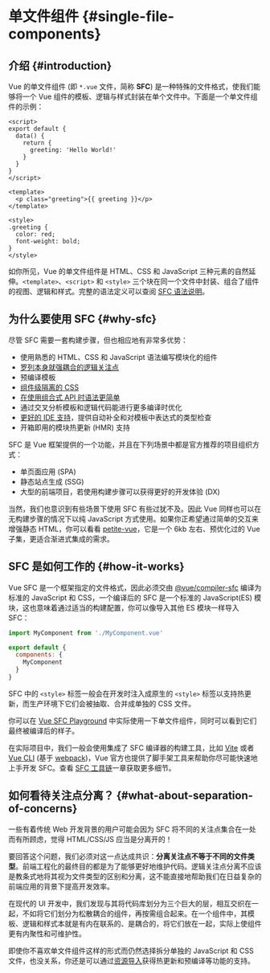 # 单文件组件 {#single-file-components}

## 介绍 {#introduction}

Vue 的单文件组件 (即 `*.vue` 文件，简称 **SFC**) 是一种特殊的文件格式，使我们能够将一个 Vue 组件的模板、逻辑与样式封装在单个文件中。下面是一个单文件组件的示例：

```vue
<script>
export default {
  data() {
    return {
      greeting: 'Hello World!'
    }
  }
}
</script>

<template>
  <p class="greeting">{{ greeting }}</p>
</template>

<style>
.greeting {
  color: red;
  font-weight: bold;
}
</style>
```

如你所见，Vue 的单文件组件是 HTML、CSS 和 JavaScript 三种元素的自然延伸。`<template>`、`<script>` 和 `<style>` 三个块在同一个文件中封装、组合了组件的视图、逻辑和样式。完整的语法定义可以查阅 [SFC 语法说明](/api/sfc-spec)。

## 为什么要使用 SFC {#why-sfc}

尽管 SFC 需要一套构建步骤，但也相应地有非常多优势：

- 使用熟悉的 HTML、CSS 和 JavaScript 语法编写模块化的组件
- [罗列本身就强耦合的逻辑关注点](#what-about-separation-of-concerns)
- 预编译模板
- [组件级隔离的 CSS](/api/sfc-css-features)
- [在使用组合式 API 时语法更简单](/api/sfc-script-setup)
- 通过交叉分析模板和逻辑代码能进行更多编译时优化
- [更好的 IDE 支持](/guide/scaling-up/tooling.html#ide-support)，提供自动补全和对模板中表达式的类型检查
- 开箱即用的模块热更新 (HMR) 支持

SFC 是 Vue 框架提供的一个功能，并且在下列场景中都是官方推荐的项目组织方式：

- 单页面应用 (SPA)
- 静态站点生成 (SSG)
- 大型的前端项目，若使用构建步骤可以获得更好的开发体验 (DX)

当然，我们也意识到有些场景下使用 SFC 有些过犹不及。因此 Vue 同样也可以在无构建步骤的情况下以纯 JavaScript 方式使用。如果你正希望通过简单的交互来增强静态 HTML，你可以看看 [petite-vue](https://github.com/vuejs/petite-vue)，它是一个 6kb 左右、预优化过的 Vue 子集，更适合渐进式集成的需求。

## SFC 是如何工作的 {#how-it-works}

Vue SFC 是一个框架指定的文件格式，因此必须交由 [@vue/compiler-sfc](https://github.com/vuejs/core/tree/main/packages/compiler-sfc) 编译为标准的 JavaScript 和 CSS，一个编译后的 SFC 是一个标准的 JavaScript(ES) 模块，这也意味着通过适当的构建配置，你可以像导入其他 ES 模块一样导入 SFC：

```js
import MyComponent from './MyComponent.vue'

export default {
  components: {
    MyComponent
  }
}
```

SFC 中的 `<style>` 标签一般会在开发时注入成原生的 `<style>` 标签以支持热更新，而生产环境下它们会被抽取、合并成单独的 CSS 文件。

你可以在 [Vue SFC Playground](https://sfc.vuejs.org/) 中实际使用一下单文件组件，同时可以看到它们最终被编译后的样子。

在实际项目中，我们一般会使用集成了 SFC 编译器的构建工具，比如 [Vite](https://vitejs.dev/) 或者 [Vue CLI](http://cli.vuejs.org/) (基于 [webpack](https://webpack.js.org/))，Vue 官方也提供了脚手架工具来帮助你尽可能快速地上手开发 SFC。查看 [SFC 工具链](/guide/scaling-up/tooling)一章获取更多细节。

## 如何看待关注点分离？ {#what-about-separation-of-concerns}

一些有着传统 Web 开发背景的用户可能会因为 SFC 将不同的关注点集合在一处而有所顾虑，觉得 HTML/CSS/JS 应当是分离开的！

要回答这个问题，我们必须对这一点达成共识：**分离关注点不等于不同的文件类型**。前端工程化的最终目的都是为了能够更好地维护代码。逻辑关注点分离不应该是教条式地将其视为文件类型的区别和分离，这不能直接地帮助我们在日益复杂的前端应用的背景下提高开发效率。

在现代的 UI 开发中，我们发现与其将代码库划分为三个巨大的层，相互交织在一起，不如将它们划分为松散耦合的组件，再按需组合起来。在一个组件中，其模板、逻辑和样式本就是有内在联系的、是耦合的，将它们放在一起，实际上使组件更有内聚性和可维护性。

即使你不喜欢单文件组件这样的形式而仍然选择拆分单独的 JavaScript 和 CSS 文件，也没关系，你还是可以通过[资源导入](/api/sfc-spec.html#src-imports)获得热更新和预编译等功能的支持。
